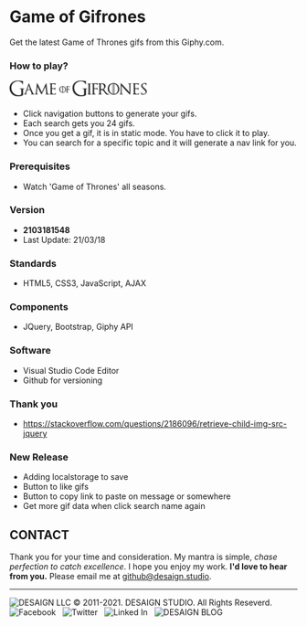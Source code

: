# Game of Gifrones

Get the latest Game of Thrones gifs from this Giphy.com.

### How to play?

<img src="./images/GameOfGif-black.svg" alt="Game of Gifrones" width="250">

- Click navigation buttons to generate your gifs. 
- Each search gets you 24 gifs.
- Once you get a gif, it is in static mode. You have to click it to play.
- You can search for a specific topic and it will generate a nav link for you.

### Prerequisites

* Watch 'Game of Thrones' all seasons.

### Version

- **2103181548**
- Last Update: 21/03/18

### Standards

- HTML5, CSS3, JavaScript, AJAX

### Components

- JQuery, Bootstrap, Giphy API

### Software

- Visual Studio Code Editor
- Github for versioning

### Thank you

- https://stackoverflow.com/questions/2186096/retrieve-child-img-src-jquery

### New Release

- Adding localstorage to save
- Button to like gifs
- Button to copy link to paste on message or somewhere
- Get more gif data when click search name again

## CONTACT

Thank you for your time and consideration. My mantra is simple, *chase perfection to catch excellence*. I hope you enjoy my work. **I'd love to hear from you.** Please email me at <a href="mailto:github@desaign.studio?Subject=Message from Github">github@desaign.studio</a>.

<hr/>

<img src="https://desaign.app/clients/cli/images/logo/desaign-logo-black.png" alt="DESAIGN LLC" width="250px"/> &copy; 2011-2021. <a href="https://desaign.app" target="_blank" style="text-decoration:none;">DESAIGN STUDIO</a>. All Rights Reseverd. &#160;
<a href="https://www.facebook.com/desaignstudio" target="_blank" style="text-decoration:none;"><img src="https://desaign.app/clients/cli/images/1x/facebook.png" alt="Facebook" width="25" /></a> &#160;
<a href="https://www.twitter.com/desaignstudio" target="_blank" style="text-decoration:none;"><img src="https://desaign.app/clients/cli/images/1x/twitter.png" alt="Twitter" width="25" /></a> &#160;
<a href="https://www.linkedin.com/company/desaignstudio" target="_blank" style="text-decoration:none;"><img src="https://desaign.app/clients/cli/images/1x/linkedin.png" alt="Linked In" width="25" /></a> &#160;
<a href="https://desaigner.info" target="_blank" style="text-decoration:none;"><img src="https://desaign.app/clients/cli/images/1x/blog.png" alt="DESAIGN BLOG" width="25" /></a> &#160;
